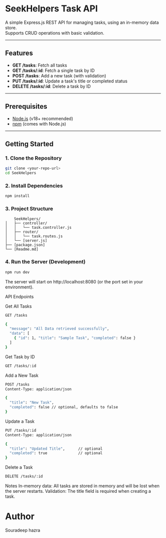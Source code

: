 # SeekHelpers Task API

A simple Express.js REST API for managing tasks, using an in-memory data store.  
Supports CRUD operations with basic validation.

---

## Features

- **GET /tasks**: Fetch all tasks
- **GET /tasks/:id**: Fetch a single task by ID
- **POST /tasks**: Add a new task (with validation)
- **PUT /tasks/:id**: Update a task's title or completed status
- **DELETE /tasks/:id**: Delete a task by ID

---

## Prerequisites

- [Node.js](https://nodejs.org/) (v18+ recommended)
- [npm](https://www.npmjs.com/) (comes with Node.js)

---

## Getting Started

### 1. Clone the Repository

```sh
git clone <your-repo-url>
cd SeekHelpers
```

### 2. Install Dependencies
```sh 
npm install
```
### 3. Project Structure
        SeekHelpers/
    │   ├── controller/
    │   │   └── task.controller.js
    │   ├── router/
    │   │   └── task.routes.js
    │   └── [server.js]
    ├── [package.json]
    └── [Readme.md]

### 4. Run the Server (Development)

```sh
npm run dev
```

The server will start on http://localhost:8080 (or the port set in your environment).


API Endpoints

Get All Tasks

```sh
GET /tasks

{
  "message": "All Data retrieved successfully",
  "data": [
    { "id": 1, "title": "Sample Task", "completed": false }
  ]
}

```


Get Task by ID

```sh
GET /tasks/:id
```

Add a New Task

```sh
POST /tasks
Content-Type: application/json

{
  "title": "New Task",
  "completed": false // optional, defaults to false
}
```

Update a Task

```sh
PUT /tasks/:id
Content-Type: application/json

{
  "title": "Updated Title",      // optional
  "completed": true              // optional
}
```

Delete a Task

```sh
DELETE /tasks/:id
```
Notes
In-memory data: All tasks are stored in memory and will be lost when the server restarts.
Validation: The title field is required when creating a task.


# Author

Souradeep hazra